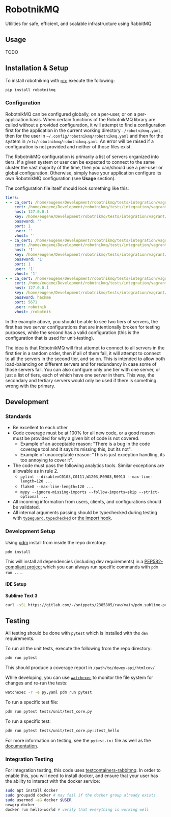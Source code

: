 # RobotnikMQ

Utilities for safe, efficient, and scalable infrastructure using RabbitMQ

## Usage

TODO

## Installation & Setup

To install robotnikmq with [`pip`](https://pip.pypa.io/en/stable/) execute the following:

```bash
pip install robotnikmq
```

### Configuration

RobotnikMQ can be configured globally, on a per-user, or on a per-application basis. When certain functions of the RobotnikMQ library are called without a provided configuration, it will attempt to find a configuration first for the application in the current working directory `./robotnikmq.yaml`, then for the user in `~/.config/robotnikmq/robotnikmq.yaml` and then for the system in `/etc/robotnikmq/robotnikmq.yaml`. An error will be raised if a configuration is not provided and neither of those files exist.

The RobotnikMQ configuration is primarily a list of servers organized into tiers. If a given system or user can be expected to connect to the same cluster the vast majority of the time, then you can/should use a per-user or global configuration. Otherwise, simply have your application configure its own RobotnikMQ configuration (see **Usage** section).

The configuration file itself should look something like this:

```yaml
tiers:
- - ca_cert: /home/eugene/Development/robotnikmq/tests/integration/vagrant/pki/robotnik-ca.crt
    cert: /home/eugene/Development/robotnikmq/tests/integration/vagrant/pki/issued/rabbitmq-vm/rabbitmq-vm.crt
    host: 127.0.0.1
    key: /home/eugene/Development/robotnikmq/tests/integration/vagrant/pki/issued/rabbitmq-vm/rabbitmq-vm.key
    password: ''
    port: 1
    user: ''
    vhost: ''
  - ca_cert: /home/eugene/Development/robotnikmq/tests/integration/vagrant/pki/robotnik-ca.crt
    cert: /home/eugene/Development/robotnikmq/tests/integration/vagrant/pki/issued/rabbitmq-vm/rabbitmq-vm.crt
    host: '1'
    key: /home/eugene/Development/robotnikmq/tests/integration/vagrant/pki/issued/rabbitmq-vm/rabbitmq-vm.key
    password: '1'
    port: 1
    user: '1'
    vhost: '1'
- - ca_cert: /home/eugene/Development/robotnikmq/tests/integration/vagrant/pki/robotnik-ca.crt
    cert: /home/eugene/Development/robotnikmq/tests/integration/vagrant/pki/issued/rabbitmq-vm/rabbitmq-vm.crt
    host: 127.0.0.1
    key: /home/eugene/Development/robotnikmq/tests/integration/vagrant/pki/issued/rabbitmq-vm/rabbitmq-vm.key
    password: hackme
    port: 5671
    user: robotnik
    vhost: /robotnik
```

In the example above, you should be able to see two tiers of servers, the first has two server configurations that are intentionally broken for testing purposes, while the second has a valid configuration (this is the configuration that is used for unit-testing).

The idea is that RobotnikMQ will first attempt to connect to all servers in the first tier in a random order, then if all of them fail, it will attempt to connect to all the servers in the second tier, and so on. This is intended to allow both load-balancing on different servers and for redundancy in case some of those servers fail. You can also configure only one tier with one server, or just a list of tiers, each of which have one server in them. This way, the secondary and tertiary servers would only be used if there is something wrong with the primary.

## Development

### Standards

- Be excellent to each other
- Code coverage must be at 100% for all new code, or a good reason must be provided for why a given bit of code is not covered.
  - Example of an acceptable reason: "There is a bug in the code coverage tool and it says its missing this, but its not".
  - Example of unacceptable reason: "This is just exception handling, its too annoying to cover it".
- The code must pass the following analytics tools. Similar exceptions are allowable as in rule 2.
  - `pylint --disable=C0103,C0111,W1203,R0903,R0913 --max-line-length=120 ...`
  - `flake8 --max-line-length=120 ...`
  - `mypy --ignore-missing-imports --follow-imports=skip --strict-optional ...`
- All incoming information from users, clients, and configurations should be validated.
- All internal arguments passing should be typechecked during testing with [`typeguard.typechecked`](https://typeguard.readthedocs.io/en/latest/userguide.html#using-the-decorator) or [the import hook](https://typeguard.readthedocs.io/en/latest/userguide.html#using-the-import-hook).

### Development Setup

Using [pdm](https://pdm.fming.dev/) install from inside the repo directory:

```bash
pdm install
```

This will install all dependencies (including dev requirements) in a [PEP582-compliant project](https://pdm.fming.dev/latest/usage/pep582/) which you can always run specific commands with `pdm run ...`.

#### IDE Setup

**Sublime Text 3**

```bash
curl -sSL https://gitlab.com/-/snippets/2385805/raw/main/pdm.sublime-project.py | pdm run python > robotnikmq.sublime-project
```

## Testing

All testing should be done with `pytest` which is installed with the `dev` requirements.

To run all the unit tests, execute the following from the repo directory:

```bash
pdm run pytest
```

This should produce a coverage report in `/path/to/dewey-api/htmlcov/`

While developing, you can use [`watchexec`](https://github.com/watchexec/watchexec) to monitor the file system for changes and re-run the tests:

```bash
watchexec -r -e py,yaml pdm run pytest
```

To run a specific test file:

```bash
pdm run pytest tests/unit/test_core.py
```

To run a specific test:

```bash
pdm run pytest tests/unit/test_core.py::test_hello
```

For more information on testing, see the `pytest.ini` file as well as the [documentation](https://docs.pytest.org/en/stable/).

### Integration Testing

For integration testing, this code uses [testcontainers-rabbitmq](https://testcontainers-python.readthedocs.io/en/latest/rabbitmq/README.html). In order to enable this, you will need to install docker, and ensure that your user has the ability to interact with the docker service:

```bash
sudo apt install docker
sudo groupadd docker # may fail if the docker group already exists
sudo usermod -aG docker $USER
newgrp docker
docker run hello-world # verify that everything is working well
```